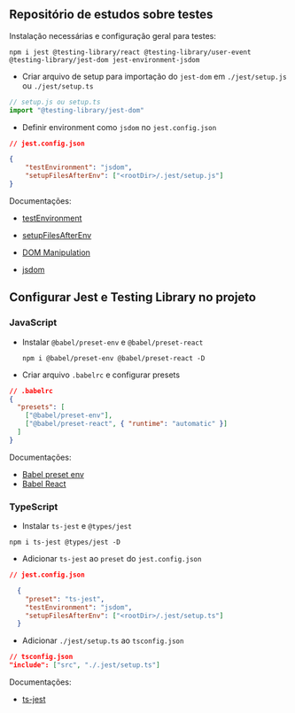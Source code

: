 ## Repositório de estudos sobre testes


Instalação necessárias e configuração geral para testes:

```
npm i jest @testing-library/react @testing-library/user-event @testing-library/jest-dom jest-environment-jsdom
```

* Criar arquivo de setup para importação do `jest-dom` em `./jest/setup.js` ou `./jest/setup.ts`

```js
// setup.js ou setup.ts
import "@testing-library/jest-dom"
```


* Definir environment como `jsdom` no `jest.config.json`


```json
// jest.config.json

{
    "testEnvironment": "jsdom",
    "setupFilesAfterEnv": ["<rootDir>/.jest/setup.js"]
}
```

Documentações:
* [testEnvironment](https://jestjs.io/docs/next/configuration#testenvironment-string)
* [setupFilesAfterEnv](https://jestjs.io/docs/next/configuration#setupfilesafterenv-array)

* [DOM Manipulation](https://jestjs.io/docs/next/tutorial-jquery)
* [jsdom](https://github.com/jsdom/jsdom)


## Configurar Jest e Testing Library no projeto

### JavaScript
* Instalar `@babel/preset-env` e `@babel/preset-react`

    ```
    npm i @babel/preset-env @babel/preset-react -D
    ```

* Criar arquivo `.babelrc` e configurar presets

```json
// .babelrc
{
  "presets": [
    ["@babel/preset-env"],
    ["@babel/preset-react", { "runtime": "automatic" }]
  ]
}
```

Documentações:

* [Babel preset env](https://babeljs.io/docs/en/babel-preset-env)
* [Babel React](https://babeljs.io/docs/en/babel-preset-react)

### TypeScript

* Instalar `ts-jest` e `@types/jest`

```
npm i ts-jest @types/jest -D
```


* Adicionar `ts-jest` ao `preset` do `jest.config.json`

    
```json
// jest.config.json

  {
    "preset": "ts-jest",
    "testEnvironment": "jsdom",
    "setupFilesAfterEnv": ["<rootDir>/.jest/setup.ts"]
  }
```

* Adicionar `./jest/setup.ts` ao `tsconfig.json`

```json
// tsconfig.json
"include": ["src", "./.jest/setup.ts"]
```

Documentações:

* [ts-jest](https://kulshekhar.github.io/ts-jest/docs/getting-started/presets)